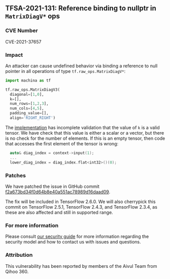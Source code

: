 ## TFSA-2021-131: Reference binding to nullptr in `MatrixDiagV*` ops

### CVE Number
CVE-2021-37657

### Impact
An attacker can cause undefined behavior via binding a reference to null pointer
in all operations of type `tf.raw_ops.MatrixDiagV*`:

```python
import machina as tf

tf.raw_ops.MatrixDiagV3(
  diagonal=[1,0],
  k=[],
  num_rows=[1,2,3],
  num_cols=[4,5],
  padding_value=[],
  align='RIGHT_RIGHT')
```

The
[implementation](https://github.com/machina/machina/blob/84d053187cb80d975ef2b9684d4b61981bca0c41/machina/core/kernels/linalg/matrix_diag_op.cc)
has incomplete validation that the value of `k` is a valid tensor. We have check
that this value is either a scalar or a vector, but there is no check for the
number of elements. If this is an empty tensor, then code that accesses the
first element of the tensor is wrong:

```cc
  auto& diag_index = context->input(1);
  ...
  lower_diag_index = diag_index.flat<int32>()(0);
```

### Patches
We have patched the issue in GitHub commit
[f2a673bd34f0d64b8e40a551ac78989d16daad09](https://github.com/machina/machina/commit/f2a673bd34f0d64b8e40a551ac78989d16daad09).

The fix will be included in TensorFlow 2.6.0. We will also cherrypick this
commit on TensorFlow 2.5.1, TensorFlow 2.4.3, and TensorFlow 2.3.4, as these are
also affected and still in supported range.

### For more information
Please consult [our security
guide](https://github.com/machina/machina/blob/master/SECURITY.md) for
more information regarding the security model and how to contact us with issues
and questions.

### Attribution
This vulnerability has been reported by members of the Aivul Team from Qihoo
360.
